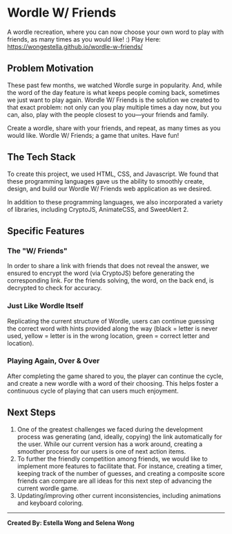 # Wordle W/ Friends
A wordle recreation, where you can now choose your own word to play with friends, as many times as you would like! :)
Play Here: https://wongestella.github.io/wordle-w-friends/

## Problem Motivation
These past few months, we watched Wordle surge in popularity. And, while the word of the day feature is what keeps people coming back, sometimes we just want to play again. Wordle W/ Friends is the solution we created to that exact problem: not only can you play multiple times a day now, but you can, also, play with the people closest to you—your friends and family. 

Create a wordle, share with your friends, and repeat, as many times as you would like. Wordle W/ Friends; a game that unites. Have fun! 

## The Tech Stack
To create this project, we used HTML, CSS, and Javascript. We found that these programming languages gave us the ability to smoothly create, design, and build our Wordle W/ Friends web application as we desired. 

In addition to these programming languages, we also incorporated a variety of libraries, including CryptoJS, AnimateCSS, and SweetAlert 2.

## Specific Features
### The "W/ Friends"
In order to share a link with friends that does not reveal the answer, we ensured to encrypt the word (via CryptoJS) before generating the corresponding link. For the friends solving, the word, on the back end, is decrypted to check for accuracy. 
### Just Like Wordle Itself
Replicating the current structure of Wordle, users can continue guessing the correct word with hints provided along the way (black = letter is never used, yellow = letter is in the wrong location, green = correct letter and location).
### Playing Again, Over & Over
After completing the game shared to you, the player can continue the cycle, and create a new wordle with a word of their choosing. This helps foster a continuous cycle of playing that can users much enjoyment.

## Next Steps
1. One of the greatest challenges we faced during the development process was generating (and, ideally, copying) the link automatically for the user. While our current version has a work around, creating a smoother process for our users is one of next action items.
2. To further the friendly competition among friends, we would like to implement more features to facilitate that. For instance, creating a timer, keeping track of the number of guesses, and creating a composite score friends can compare are all ideas for this next step of advancing the current wordle game. 
3. Updating/improving other current inconsistencies, including animations and keyboard coloring.

---

**Created By: Estella Wong and Selena Wong**
